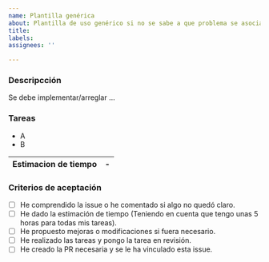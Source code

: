 ```yaml
---
name: Plantilla genérica
about: Plantilla de uso genérico si no se sabe a que problema se asocia
title: 
labels: 
assignees: ''

---
```

### Descripcción

Se debe implementar/arreglar ...

### Tareas
- A
- B

|Estimacion de tiempo|-|
|-|-|

### Criterios de aceptación
- [ ] He comprendido la issue o he comentado si algo no quedó claro.
- [ ] He dado la estimación de tiempo (Teniendo en cuenta que tengo unas 5 horas para todas mis tareas).
- [ ] He propuesto mejoras o modificaciones si fuera necesario.
- [ ] He realizado las tareas y pongo la tarea en revisión.
- [ ] He creado la PR necesaria y se le ha vinculado esta issue.
